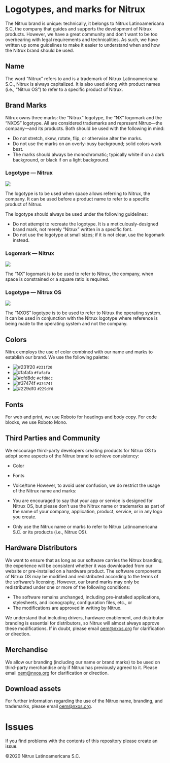 # Logotypes, and marks for Nitrux

The Nitrux brand is unique: technically, it belongs to Nitrux Latinoamericana S.C, the company that guides and supports the development of Nitrux products. However, we have a great community and don’t want to be too overbearing with legal requirements and technicalities. As such, we have written up some guidelines to make it easier to understand when and how the Nitrux brand should be used.

## Name
The word “Nitrux” refers to and is a trademark of Nitrux Latinoamericana S.C., Nitrux is always capitalized. It is also used along with product names (i.e., “Nitrux OS”) to refer to a specific product of Nitrux.

## Brand Marks
Nitrux owns three marks: the “Nitrux” logotype, the “NX” logomark and the “NXOS” logotype. All are considered trademarks and represent Nitrux—the company—and its products. Both should be used with the following in mind:

* Do not stretch, skew, rotate, flip, or otherwise alter the marks.
* Do not use the marks on an overly-busy background; solid colors work best.
* The marks should always be monochromatic; typically white if on a dark background, or black if on a light background.

### Logotype — Nitrux

![](https://i.imgur.com/k6aLJ1j.png)

The logotype is to be used when space allows referring to Nitrux, the company. It can be used before a product name to refer to a specific product of Nitrux.

The logotype should always be used under the following guidelines:

* Do not attempt to recreate the logotype. It is a meticulously-designed brand mark, not merely “Nitrux” written in a specific font.
* Do not use the logotype at small sizes; if it is not clear, use the logomark instead.

### Logomark — Nitrux

![](https://i.imgur.com/sUeAiaJ.png)

The “NX” logomark is to be used to refer to Nitrux, the company, when space is constrained or a square ratio is required.

### Logotype — Nitrux OS

![](https://i.imgur.com/H017HlK.png)

The “NXOS” logotype is to be used to refer to Nitrux the operating system. It can be used in conjunction with the Nitrux logotype where reference is being made to the operating system and not the company.

## Colors
Nitrux employs the use of color combined with our name and marks to establish our brand. We use the following palette:

- ![#231f20](https://placehold.it/15/231f20/000000?text=+) `#231f20`
- ![#fafafa](https://placehold.it/15/fafafa/000000?text=+) `#fafafa`
- ![#cfd8dc](https://placehold.it/15/cfd8dc/000000?text=+) `#cfd8dc`
- ![#37474f](https://placehold.it/15/37474f/000000?text=+) `#37474f`
- ![#229df0](https://placehold.it/15/229df0/000000?text=+) `#229df0`

## Fonts
For web and print, we use Roboto for headings and body copy. For code blocks, we use Roboto Mono.

## Third Parties and Community
We encourage third-party developers creating products for Nitrux OS to adopt some aspects of the Nitrux brand to achieve consistency:

* Color
* Fonts
* Voice/tone
However, to avoid user confusion, we do restrict the usage of the Nitrux name and marks:

* You are encouraged to say that your app or service is designed for Nitrux OS, but please don’t use the Nitrux name or trademarks as part of the name of your company, application, product, service, or in any logo you create.
* Only use the Nitrux name or marks to refer to Nitrux Latinoamericana S.C. or its products (i.e., Nitrux OS).

## Hardware Distributors
We want to ensure that as long as our software carries the Nitrux branding, the experience will be consistent whether it was downloaded from our website or pre-installed on a hardware product. The software components of Nitrux OS may be modified and redistributed according to the terms of the software’s licensing. However, our brand marks may only be redistributed under one or more of the following conditions:

* The software remains unchanged, including pre-installed applications, stylesheets, and iconography, configuration files, etc., or
* The modifications are approved in writing by Nitrux.

We understand that including drivers, hardware enablement, and distributor branding is essential for distributors, so Nitrux will almost always approve these modifications. If in doubt, please email oem@nxos.org for clarification or direction.

## Merchandise
We allow our branding (including our name or brand marks) to be used on third-party merchandise only if Nitrux has previously agreed to it. Please email oem@nxos.org for clarification or direction.

## Download assets
For further information regarding the use of the Nitrux name, branding, and trademarks, please email oem@nxos.org.

# Issues
If you find problems with the contents of this repository please create an issue.

©2020 Nitrux Latinoamericana S.C.
